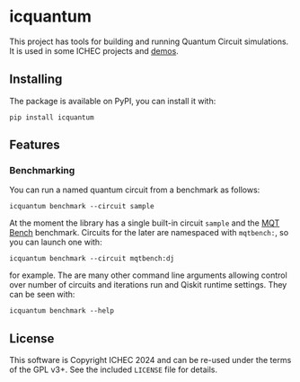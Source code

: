# icquantum

This project has tools for building and running Quantum Circuit simulations. It is used in some ICHEC projects and [demos](https://git.ichec.ie/performance/recipes/quantum).

## Installing ##

The package is available on PyPI, you can install it with:

``` shell
pip install icquantum
```

## Features ##

### Benchmarking ###

You can run a named quantum circuit from a benchmark as follows:

``` shell
icquantum benchmark --circuit sample
```

At the moment the library has a single built-in circuit `sample` and the [MQT Bench](https://github.com/cda-tum/mqt-bench) benchmark. Circuits for the later are namespaced with `mqtbench:`, so you can launch one with:

``` shell
icquantum benchmark --circuit mqtbench:dj
```

for example. The are many other command line arguments allowing control over number of circuits and iterations run and Qiskit runtime settings. They can be seen with:

``` shell
icquantum benchmark --help
```

## License ##

This software is Copyright ICHEC 2024 and can be re-used under the terms of the GPL v3+. See the included `LICENSE` file for details.

